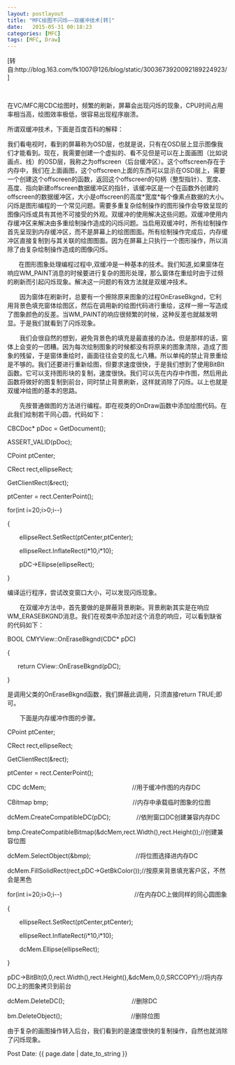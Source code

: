 ```yaml
---
layout: postlayout
title: "MFC绘图不闪烁——双缓冲技术[转]"
date:   2015-05-31 00:18:23 
categories: [MFC]
tags: [MFC, Draw]
---
```


<p>[转自:http://blog.163.com/fk1007@126/blog/static/3003673920092189224923/]</p>
<p>&nbsp;</p>
<p>在VC/MFC用CDC绘图时，频繁的刷新，屏幕会出现闪烁的现象，CPU时间占用率相当高，绘图效率极低，很容易出现程序崩溃。</p>
<p>所谓双缓冲技术，下面是百度百科的解释：</p>
<p>我们看电视时，看到的屏幕称为OSD层，也就是说，只有在OSD层上显示图像我们才能看到。现在，我需要创建一个虚拟的、看不见但是可以在上面画图（比如说画点、线）的OSD层，我称之为offscreen（后台缓冲区）。这个offscreen存在于内存中，我们在上面画图，这个offscreen上面的东西可以显示在OSD层上，需要一个创建这个offscreen的函数，返回这个offscreen的句柄（整型指针）、宽度、高度、指向新建offscreen数据缓冲区的指针，该缓冲区是一个在函数外创建的offscreen的数据缓冲区，大小是offscreen的高度*宽度*每个像素点数据的大小。闪烁是图形编程的一个常见问题。需要多重复杂绘制操作的图形操作会导致呈现的图像闪烁或具有其他不可接受的外观。双缓冲的使用解决这些问题。双缓冲使用内存缓冲区来解决由多重绘制操作造成的闪烁问题。当启用双缓冲时，所有绘制操作首先呈现到内存缓冲区，而不是屏幕上的绘图图面。所有绘制操作完成后，内存缓冲区直接复制到与其关联的绘图图面。因为在屏幕上只执行一个图形操作，所以消除了由复杂绘制操作造成的图像闪烁。</p>
<p>　&nbsp;&nbsp; 在图形图象处理编程过程中,双缓冲是一种基本的技术。我们知道,如果窗体在响应WM_PAINT消息的时候要进行复杂的图形处理，那么窗体在重绘时由于过频的刷新而引起闪烁现象。解决这一问题的有效方法就是双缓冲技术。</p>
<p>　　因为窗体在刷新时，总要有一个擦除原来图象的过程OnEraseBkgnd，它利用背景色填充窗体绘图区，然后在调用新的绘图代码进行重绘，这样一擦一写造成了图象颜色的反差。当WM_PAINT的响应很频繁的时候，这种反差也就越发明显。于是我们就看到了闪烁现象。</p>
<p>　　我们会很自然的想到，避免背景色的填充是最直接的办法。但是那样的话，窗体上会变的一团糟。因为每次绘制图象的时候都没有将原来的图象清除，造成了图象的残留，于是窗体重绘时，画面往往会变的乱七八糟。所以单纯的禁止背景重绘是不够的。我们还要进行重新绘图，但要求速度很快，于是我们想到了使用BitBlt函数。它可以支持图形块的复制，速度很快。我们可以先在内存中作图，然后用此函数将做好的图复制到前台，同时禁止背景刷新，这样就消除了闪烁。以上也就是双缓冲绘图的基本的思路。</p>
<p>　　先按普通做图的方法进行编程。即在视类的OnDraw函数中添加绘图代码。在此我们绘制若干同心圆，代码如下：</p>
<p>CBCDoc* pDoc = GetDocument();</p>
<p>ASSERT_VALID(pDoc);</p>
<p>CPoint ptCenter;</p>
<p>CRect rect,ellipseRect;</p>
<p>GetClientRect(&amp;rect);</p>
<p>ptCenter = rect.CenterPoint();</p>
<p>for(int i=20;i&gt;0;i--)</p>
<p>{</p>
<p>&nbsp;&nbsp;&nbsp;&nbsp;&nbsp;&nbsp; ellipseRect.SetRect(ptCenter,ptCenter);</p>
<p>&nbsp;&nbsp;&nbsp;&nbsp;&nbsp;&nbsp; ellipseRect.InflateRect(i*10,i*10);</p>
<p>&nbsp;&nbsp;&nbsp;&nbsp;&nbsp;&nbsp; pDC-&gt;Ellipse(ellipseRect);</p>
<p>}</p>
<p>编译运行程序，尝试改变窗口大小，可以发现闪烁现象。</p>
<p>　　在双缓冲方法中，首先要做的是屏蔽背景刷新。背景刷新其实是在响应WM_ERASEBKGND消息。我们在视类中添加对这个消息的响应，可以看到缺省的代码如下：</p>
<p>BOOL CMYView::OnEraseBkgnd(CDC* pDC)</p>
<p>{</p>
<p>&nbsp;&nbsp;&nbsp;&nbsp;&nbsp; return CView::OnEraseBkgnd(pDC);</p>
<p>}</p>
<p>是调用父类的OnEraseBkgnd函数，我们屏蔽此调用，只须直接return TRUE;即可。</p>
<p>　　下面是内存缓冲作图的步骤。</p>
<p>CPoint ptCenter;</p>
<p>CRect rect,ellipseRect;</p>
<p>GetClientRect(&amp;rect);</p>
<p>ptCenter = rect.CenterPoint();</p>
<p>CDC dcMem;&nbsp;&nbsp;&nbsp;&nbsp;&nbsp;&nbsp;&nbsp;&nbsp;&nbsp;&nbsp;&nbsp;&nbsp;&nbsp;&nbsp;&nbsp;&nbsp;&nbsp;&nbsp;&nbsp;&nbsp;&nbsp;&nbsp;&nbsp;&nbsp;&nbsp;&nbsp;&nbsp;&nbsp;&nbsp;&nbsp;&nbsp;&nbsp;&nbsp;&nbsp;&nbsp;&nbsp;&nbsp;&nbsp;&nbsp;&nbsp;&nbsp;&nbsp;&nbsp;&nbsp;&nbsp;&nbsp;&nbsp;&nbsp;&nbsp; //用于缓冲作图的内存DC</p>
<p>CBitmap bmp;&nbsp;&nbsp;&nbsp;&nbsp;&nbsp;&nbsp;&nbsp;&nbsp;&nbsp;&nbsp;&nbsp;&nbsp;&nbsp;&nbsp;&nbsp;&nbsp;&nbsp;&nbsp;&nbsp;&nbsp;&nbsp;&nbsp;&nbsp;&nbsp;&nbsp;&nbsp;&nbsp;&nbsp;&nbsp;&nbsp;&nbsp;&nbsp;&nbsp;&nbsp;&nbsp;&nbsp;&nbsp;&nbsp;&nbsp;&nbsp;&nbsp;&nbsp;&nbsp;&nbsp;&nbsp;&nbsp;&nbsp;&nbsp; //内存中承载临时图象的位图</p>
<p>dcMem.CreateCompatibleDC(pDC);&nbsp;&nbsp;&nbsp;&nbsp;&nbsp;&nbsp;&nbsp;&nbsp;&nbsp;&nbsp;&nbsp;&nbsp;&nbsp;&nbsp; //依附窗口DC创建兼容内存DC</p>
<p>bmp.CreateCompatibleBitmap(&amp;dcMem,rect.Width(),rect.Height());//创建兼容位图</p>
<p>dcMem.SelectObject(&amp;bmp);&nbsp;&nbsp;&nbsp;&nbsp;&nbsp;&nbsp;&nbsp;&nbsp;&nbsp;&nbsp;&nbsp;&nbsp;&nbsp;&nbsp;&nbsp;&nbsp;&nbsp;&nbsp;&nbsp;&nbsp;&nbsp;&nbsp;&nbsp;&nbsp;&nbsp; //将位图选择进内存DC</p>
<p>dcMem.FillSolidRect(rect,pDC-&gt;GetBkColor());//按原来背景填充客户区，不然会是黑色</p>
<p>for(int i=20;i&gt;0;i--)&nbsp;&nbsp;&nbsp;&nbsp;&nbsp;&nbsp;&nbsp;&nbsp;&nbsp;&nbsp;&nbsp;&nbsp;&nbsp;&nbsp;&nbsp;&nbsp;&nbsp;&nbsp;&nbsp;&nbsp;&nbsp;&nbsp;&nbsp;&nbsp;&nbsp;&nbsp;&nbsp;&nbsp;&nbsp;&nbsp;&nbsp;&nbsp;&nbsp;&nbsp;&nbsp;&nbsp;&nbsp;&nbsp;&nbsp;&nbsp;&nbsp; //在内存DC上做同样的同心圆图象</p>
<p>{</p>
<p>&nbsp;&nbsp;&nbsp;&nbsp;&nbsp;&nbsp; ellipseRect.SetRect(ptCenter,ptCenter);</p>
<p>&nbsp;&nbsp;&nbsp;&nbsp;&nbsp;&nbsp; ellipseRect.InflateRect(i*10,i*10);</p>
<p>&nbsp;&nbsp;&nbsp;&nbsp;&nbsp;&nbsp; dcMem.Ellipse(ellipseRect);</p>
<p>}</p>
<p>pDC-&gt;BitBlt(0,0,rect.Width(),rect.Height(),&amp;dcMem,0,0,SRCCOPY);//将内存DC上的图象拷贝到前台</p>
<p>dcMem.DeleteDC();&nbsp;&nbsp;&nbsp;&nbsp;&nbsp;&nbsp;&nbsp;&nbsp;&nbsp;&nbsp;&nbsp;&nbsp;&nbsp;&nbsp;&nbsp;&nbsp;&nbsp;&nbsp;&nbsp;&nbsp;&nbsp;&nbsp;&nbsp;&nbsp;&nbsp;&nbsp;&nbsp;&nbsp;&nbsp;&nbsp;&nbsp;&nbsp;&nbsp;&nbsp;&nbsp;&nbsp;&nbsp;&nbsp; //删除DC</p>
<p>bm.DeleteObject();&nbsp;&nbsp;&nbsp;&nbsp;&nbsp;&nbsp;&nbsp;&nbsp;&nbsp;&nbsp;&nbsp;&nbsp;&nbsp;&nbsp;&nbsp;&nbsp;&nbsp;&nbsp;&nbsp;&nbsp;&nbsp;&nbsp;&nbsp;&nbsp;&nbsp;&nbsp;&nbsp;&nbsp;&nbsp;&nbsp;&nbsp;&nbsp;&nbsp;&nbsp;&nbsp;&nbsp;&nbsp;&nbsp;&nbsp; //删除位图</p>
<p>由于复杂的画图操作转入后台，我们看到的是速度很快的复制操作，自然也就消除了闪烁现象。</p>
<p>Post Date: {{ page.date | date_to_string }}</p>
